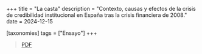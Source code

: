 +++
title = "La casta"
description = "Contexto, causas y efectos de la crisis de credibilidad institucional en España tras la crisis financiera de 2008."
date = 2024-12-15

[taxonomies]
tags = ["Ensayo"]
+++

> [PDF](casta.pdf)

